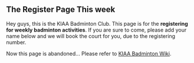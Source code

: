 ## The Register Page This week

Hey guys, this is the KIAA Badminton Club. This page is for the **registering for weekly badminton activities**. 
If you are sure to come, please add your name below and we will book the court for you, due to the registering number.

Now this page is abandoned...
Please refer to [KIAA Badminton Wiki](https://github.com/XFengwei/KIAA-Badminton-Club/wiki/KIAA-Badminton-Club-Weekly-Registering-Page).
